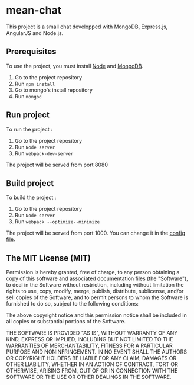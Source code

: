 # mean-chat
This project is a small chat developped with MongoDB, Express.js, AngularJS and Node.js.

## Prerequisites
To use the project, you must install [Node](https://nodejs.org/en/) and [MongoDB](https://www.mongodb.org/).

1. Go to the project repository
3. Run `npm install`
3. Go to mongo's install repository
4. Run `mongod`

## Run project
To run the project : 

1. Go to the project repository
2. Run `Node server`
3. Run `webpack-dev-server`

The project will be served from port 8080

## Build project
To build the project :

1. Go to the project repository
2. Run `Node server`
3. Run `webpack --optimize--minimize`

The project will be served from port 1000. You can change it in the [config file](blob/master/server/constants.js).

## The MIT License (MIT)

Permission is hereby granted, free of charge, to any person obtaining a copy of this software and associated documentation files (the "Software"), to deal in the Software without restriction, including without limitation the rights to use, copy, modify, merge, publish, distribute, sublicense, and/or sell copies of the Software, and to permit persons to whom the Software is furnished to do so, subject to the following conditions:

The above copyright notice and this permission notice shall be included in all copies or substantial portions of the Software.

THE SOFTWARE IS PROVIDED "AS IS", WITHOUT WARRANTY OF ANY KIND, EXPRESS OR IMPLIED, INCLUDING BUT NOT LIMITED TO THE WARRANTIES OF MERCHANTABILITY, FITNESS FOR A PARTICULAR PURPOSE AND NONINFRINGEMENT. IN NO EVENT SHALL THE AUTHORS OR COPYRIGHT HOLDERS BE LIABLE FOR ANY CLAIM, DAMAGES OR OTHER LIABILITY, WHETHER IN AN ACTION OF CONTRACT, TORT OR OTHERWISE, ARISING FROM, OUT OF OR IN CONNECTION WITH THE SOFTWARE OR THE USE OR OTHER DEALINGS IN THE SOFTWARE.